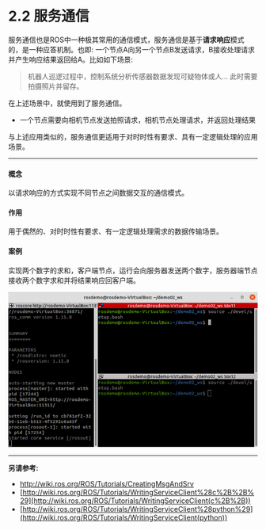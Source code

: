 # 2.2 服务通信

服务通信也是ROS中一种极其常用的通信模式，服务通信是基于**请求响应**模式的，是一种应答机制。也即: 一个节点A向另一个节点B发送请求，B接收处理请求并产生响应结果返回给A。比如如下场景:

> 机器人巡逻过程中，控制系统分析传感器数据发现可疑物体或人... 此时需要拍摄照片并留存。

在上述场景中，就使用到了服务通信。

- 一个节点需要向相机节点发送拍照请求，相机节点处理请求，并返回处理结果

与上述应用类似的，服务通信更适用于对时时性有要求、具有一定逻辑处理的应用场景。

------

#### **概念**

以请求响应的方式实现不同节点之间数据交互的通信模式。

#### **作用**

用于偶然的、对时时性有要求、有一定逻辑处理需求的数据传输场景。

#### 案例

实现两个数字的求和，客户端节点，运行会向服务器发送两个数字，服务器端节点接收两个数字求和并将结果响应回客户端。

![img](.\images\2.2\02.03_请求响应.gif)

------

**另请参考:**

- http://wiki.ros.org/ROS/Tutorials/CreatingMsgAndSrv
- [http://wiki.ros.org/ROS/Tutorials/WritingServiceClient%28c%2B%2B%29](http://wiki.ros.org/ROS/Tutorials/WritingServiceClient(c%2B%2B))
- [http://wiki.ros.org/ROS/Tutorials/WritingServiceClient%28python%29](http://wiki.ros.org/ROS/Tutorials/WritingServiceClient(python))